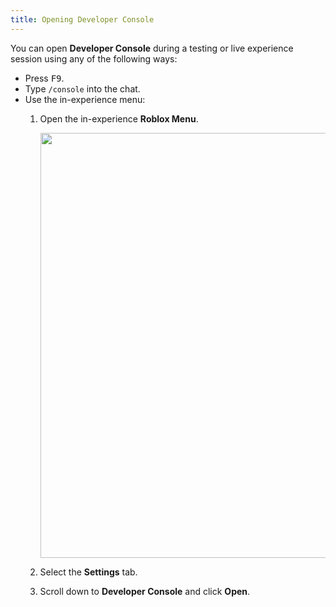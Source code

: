 ```yaml
---
title: Opening Developer Console
---
```


You can open **Developer Console** during a testing or live experience session using any of the following ways:

- Press <kbd>F9</kbd>.
- Type `/console` into the chat.
- Use the in-experience menu:
  1. Open the in-experience **Roblox Menu**.

     <img src="../../assets/ui/misc/Roblox-Menu-Button.png" width="680" />

  2. Select the **Settings** tab.
  3. Scroll down to **Developer Console** and click **Open**.
